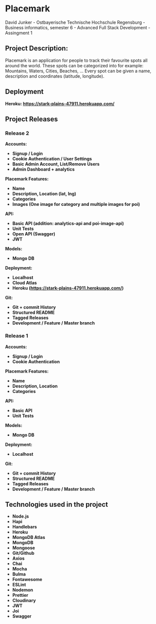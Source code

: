 # Placemark

David Junker -
Ostbayerische Technische Hochschule Regensburg -
Business informatics, semester 6 -
Advanced Full Stack Development -
Assingment 1

## Project Description:

Placemark is an application for people to track their favourite spots all around the world. These spots can be categorized into for example: Mountains, Waters, Cities, Beaches, ...
Every spot can be given a name, description and coordinates (latitude, longitude).

## Deployment

<b>Heroku:<b> https://stark-plains-47911.herokuapp.com/

## Project Releases

### Release 2

<b>Accounts:</b>

- Signup / Login
- Cookie Authentication / User Settings
- Basic Admin Account, List/Remove Users
- Admin Dashboard + analytics

<b>Placemark Features:</b>

- Name
- Description, Location (lat, lng)
- Categories
- Images (One image for category and multiple images for poi)

<b>API:</b>

- Basic API (addition: analytics-api and poi-image-api)
- Unit Tests
- Open API (Swagger)
- JWT

<b>Models:</b>

- Mongo DB

<b>Deployment:</b>

- Localhost
- Cloud Atlas
- Heroku (https://stark-plains-47911.herokuapp.com/)

<b>Git:</b>

- Git + commit History
- Structured README
- Tagged Releases
- Development / Feature / Master branch

### Release 1

<b>Accounts:</b>

- Signup / Login
- Cookie Authentication

<b>Placemark Features:</b>

- Name
- Description, Location
- Categories

<b>API:</b>

- Basic API
- Unit Tests

<b>Models:</b>

- Mongo DB

<b>Deployment:</b>

- Localhost

<b>Git:</b>

- Git + commit History
- Structured README
- Tagged Releases
- Development / Feature / Master branch

## Technologies used in the project

- Node.js
- Hapi
- Handlebars
- Heroku
- MongoDB Atlas
- MongoDB
- Mongoose
- Git/Github
- Axios
- Chai
- Mocha
- Bulma
- Fontawesome
- ESLint
- Nodemon
- Prettier
- Cloudinary
- JWT
- Joi
- Swagger
